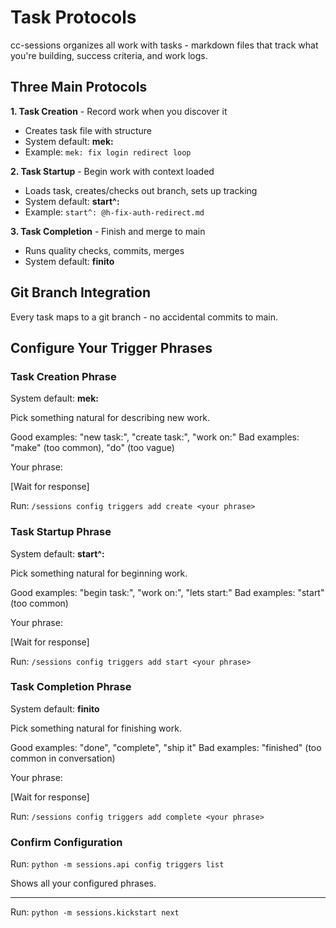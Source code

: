 # Task Protocols

cc-sessions organizes all work with tasks - markdown files that track what you're building, success criteria, and work logs.

## Three Main Protocols

**1. Task Creation** - Record work when you discover it
- Creates task file with structure
- System default: **mek:**
- Example: `mek: fix login redirect loop`

**2. Task Startup** - Begin work with context loaded
- Loads task, creates/checks out branch, sets up tracking
- System default: **start^:**
- Example: `start^: @h-fix-auth-redirect.md`

**3. Task Completion** - Finish and merge to main
- Runs quality checks, commits, merges
- System default: **finito**

## Git Branch Integration

Every task maps to a git branch - no accidental commits to main.

## Configure Your Trigger Phrases

### Task Creation Phrase

System default: **mek:**

Pick something natural for describing new work.

Good examples: "new task:", "create task:", "work on:"
Bad examples: "make" (too common), "do" (too vague)

Your phrase:

[Wait for response]

Run: `/sessions config triggers add create <your phrase>`

### Task Startup Phrase

System default: **start^:**

Pick something natural for beginning work.

Good examples: "begin task:", "work on:", "lets start:"
Bad examples: "start" (too common)

Your phrase:

[Wait for response]

Run: `/sessions config triggers add start <your phrase>`

### Task Completion Phrase

System default: **finito**

Pick something natural for finishing work.

Good examples: "done", "complete", "ship it"
Bad examples: "finished" (too common in conversation)

Your phrase:

[Wait for response]

Run: `/sessions config triggers add complete <your phrase>`

### Confirm Configuration

Run: `python -m sessions.api config triggers list`

Shows all your configured phrases.

---

Run: `python -m sessions.kickstart next`
